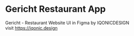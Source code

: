 # Gericht Restaurant App

Gericht - Restaurant Website UI in Figma
by IQONICDESIGN  
visit https://iqonic.design
